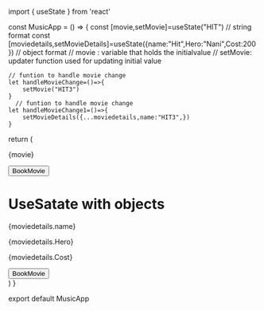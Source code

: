 import { useState } from 'react'

const MusicApp = () => {
    const [movie,setMovie]=useState("HIT") // string format
    const [moviedetails,setMovieDetails]=useState({name:"Hit",Hero:"Nani",Cost:200}) // object format
    // movie : variable  that holds the initialvalue 
    // setMovie: updater function used for updating initial value

    // funtion to handle movie change
    let handleMovieChange=()=>{
        setMovie("HIT3")
    }
      // funtion to handle movie change
    let handleMovieChange1=()=>{
        setMovieDetails({...moviedetails,name:"HIT3",})
    }

  return (
    <div>
      <p>{movie}</p> 
      <button className='btn btn-primary' onClick={handleMovieChange}>BookMovie</button>
      <h1>UseSatate with objects</h1>
      <p>{moviedetails.name}</p>
      <p>{moviedetails.Hero}</p>
      <p>{moviedetails.Cost}</p>
       <button className='btn btn-primary' onClick={handleMovieChange1}>BookMovie</button>
    </div>
  )
}

export default MusicApp
